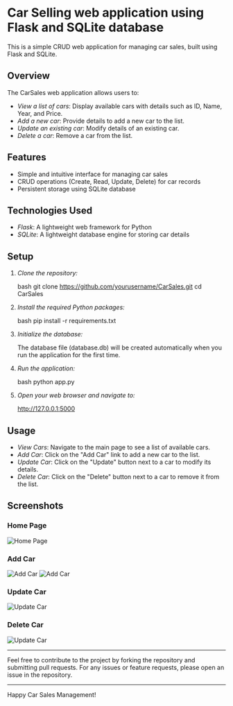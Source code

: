 # Car Selling web application using Flask and SQLite database

This is a simple CRUD web application for managing car sales, built using Flask and SQLite.

## Overview

The CarSales web application allows users to:

- *View a list of cars*: Display available cars with details such as ID, Name, Year, and Price.
- *Add a new car*: Provide details to add a new car to the list.
- *Update an existing car*: Modify details of an existing car.
- *Delete a car*: Remove a car from the list.

## Features

- Simple and intuitive interface for managing car sales
- CRUD operations (Create, Read, Update, Delete) for car records
- Persistent storage using SQLite database

## Technologies Used

- *Flask*: A lightweight web framework for Python
- *SQLite*: A lightweight database engine for storing car details


## Setup

1. *Clone the repository:*

    bash
    git clone https://github.com/yourusername/CarSales.git
    cd CarSales
    

2. *Install the required Python packages:*

    bash
    pip install -r requirements.txt
    

3. *Initialize the database:*

    The database file (database.db) will be created automatically when you run the application for the first time.

4. *Run the application:*

    bash
    python app.py
    

5. *Open your web browser and navigate to:*

    
    http://127.0.0.1:5000
    

## Usage

- *View Cars*: Navigate to the main page to see a list of available cars.
- *Add Car*: Click on the "Add Car" link to add a new car to the list.
- *Update Car*: Click on the "Update" button next to a car to modify its details.
- *Delete Car*: Click on the "Delete" button next to a car to remove it from the list.

## Screenshots

### Home Page

![Home Page](https://github.com/user-attachments/assets/3dd9cd44-d9b7-4a5d-8007-e7d821267a99)

### Add Car

![Add Car](https://github.com/user-attachments/assets/7d7e615c-a800-40a0-844e-79958df43803)
![Add Car](https://github.com/user-attachments/assets/a81f41d9-4c81-43ef-91f1-f270e59f2b7d)

### Update Car

![Update Car](https://github.com/user-attachments/assets/20e6407e-a39f-4f10-98c2-b006ac5aea7e)

### Delete Car

![Update Car](https://github.com/user-attachments/assets/c8c3d1b9-4982-4bcc-9067-d3169cdd94a9)

---

Feel free to contribute to the project by forking the repository and submitting pull requests. For any issues or feature requests, please open an issue in the repository.

---

Happy Car Sales Management!
